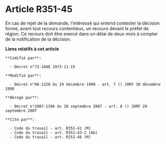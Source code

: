 # Article R351-45

En cas de rejet de la demande, l'intéressé qui entend contester la décision forme, avant tout recours contentieux, un recours
devant le préfet de région. Ce recours doit être exercé dans un délai de deux mois à compter de la notification de la
décision.

**Liens relatifs à cet article**

	**Codifié par**:

	  - Décret n°73-1048 1973-11-15

	**Modifié par**:

	  - Décret n°98-1228 du 29 décembre 1998 - art. 7 () JORF 30 décembre 1998

	**Abrogé par**:

	  - Décret n°2007-1396 du 28 septembre 2007 - art. 8 () JORF 29 septembre 2007

	**Cité par**:

	  - Code du travail - art. R351-41 (M)
	  - Code du travail - art. R351-43-2 (Ab)
	  - Code du travail - art. R351-46 (M)
